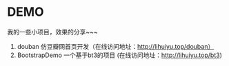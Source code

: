 # DEMO
我的一些小项目，效果的分享~~~

1. douban	仿豆瓣网首页开发（在线访问地址：http://lihuiyu.top/douban）
2. BootstrapDemo 	一个基于bt3的项目	(在线访问地址：http://lihuiyu.top/bt3)


